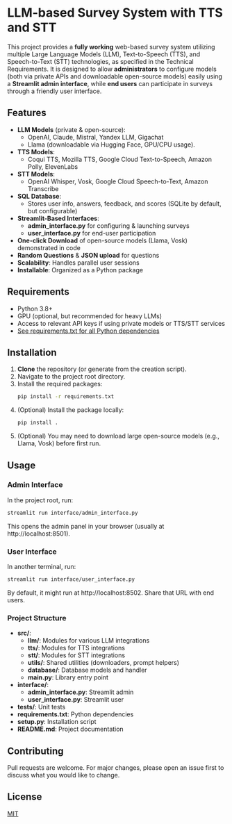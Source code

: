 # LLM-based Survey System with TTS and STT

This project provides a **fully working** web-based survey system utilizing multiple Large Language Models (LLM), Text-to-Speech (TTS), and Speech-to-Text (STT) technologies, as specified in the Technical Requirements. It is designed to allow **administrators** to configure models (both via private APIs and downloadable open-source models) easily using a **Streamlit admin interface**, while **end users** can participate in surveys through a friendly user interface.

## Features

- **LLM Models** (private & open-source):
  - OpenAI, Claude, Mistral, Yandex LLM, Gigachat
  - Llama (downloadable via Hugging Face, GPU/CPU usage).
- **TTS Models**:
  - Coqui TTS, Mozilla TTS, Google Cloud Text-to-Speech, Amazon Polly, ElevenLabs
- **STT Models**:
  - OpenAI Whisper, Vosk, Google Cloud Speech-to-Text, Amazon Transcribe
- **SQL Database**:
  - Stores user info, answers, feedback, and scores (SQLite by default, but configurable)
- **Streamlit-Based Interfaces**:
  - **admin_interface.py** for configuring & launching surveys
  - **user_interface.py** for end-user participation
- **One-click Download** of open-source models (Llama, Vosk) demonstrated in code
- **Random Questions** & **JSON upload** for questions
- **Scalability**: Handles parallel user sessions
- **Installable**: Organized as a Python package

## Requirements

- Python 3.8+
- GPU (optional, but recommended for heavy LLMs)
- Access to relevant API keys if using private models or TTS/STT services
- [See requirements.txt for all Python dependencies](./requirements.txt)

## Installation

1. **Clone** the repository (or generate from the creation script).
2. Navigate to the project root directory.
3. Install the required packages:
   ```bash
   pip install -r requirements.txt
   ```
4. (Optional) Install the package locally:
   ```bash
   pip install .
   ```
5. (Optional) You may need to download large open-source models (e.g., Llama, Vosk) before first run.

## Usage

### Admin Interface

In the project root, run:
```bash
streamlit run interface/admin_interface.py
```
This opens the admin panel in your browser (usually at http://localhost:8501).

### User Interface

In another terminal, run:
```bash
streamlit run interface/user_interface.py
```
By default, it might run at http://localhost:8502. Share that URL with end users.

### Project Structure

- **src/**:
  - **llm/**: Modules for various LLM integrations
  - **tts/**: Modules for TTS integrations
  - **stt/**: Modules for STT integrations
  - **utils/**: Shared utilities (downloaders, prompt helpers)
  - **database/**: Database models and handler
  - **main.py**: Library entry point
- **interface/**:
  - **admin_interface.py**: Streamlit admin
  - **user_interface.py**: Streamlit user
- **tests/**: Unit tests
- **requirements.txt**: Python dependencies
- **setup.py**: Installation script
- **README.md**: Project documentation

## Contributing

Pull requests are welcome. For major changes, please open an issue first to discuss what you would like to change.

## License

[MIT](https://choosealicense.com/licenses/mit/)
